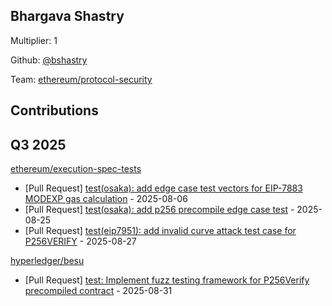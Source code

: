 
## Bhargava Shastry
Multiplier: 1

Github: [@bshastry](https://github.com/bshastry)

Team: [ethereum/protocol-security](https://github.com/ethereum/protocol-security/)

## Contributions

## Q3 2025

[ethereum/execution-spec-tests](https://github.com/ethereum/execution-spec-tests)
* [Pull Request] [test(osaka): add edge case test vectors for EIP-7883 MODEXP gas calculation](https://github.com/ethereum/execution-spec-tests/pull/1993) - 2025-08-06
* [Pull Request] [test(osaka): add p256 precompile edge case test](https://github.com/ethereum/execution-spec-tests/pull/2079) - 2025-08-25
* [Pull Request] [test(eip7951): add invalid curve attack test case for P256VERIFY](https://github.com/ethereum/execution-spec-tests/pull/2082) - 2025-08-27

[hyperledger/besu](https://github.com/hyperledger/besu)
* [Pull Request] [test: Implement fuzz testing framework for P256Verify precompiled contract](https://github.com/hyperledger/besu/pull/9140) - 2025-08-31
